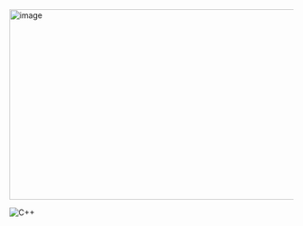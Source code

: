 <img width="742" height="337" alt="image" src="https://github.com/user-attachments/assets/8f10fe5d-b947-4c16-ade0-79ec934df13a" />


![C++](https://img.shields.io/badge/Language-C++-blue)
